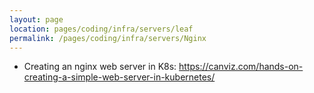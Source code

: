 ```yaml
---
layout: page
location: pages/coding/infra/servers/leaf
permalink: /pages/coding/infra/servers/Nginx
---
```

  - Creating an nginx web server in K8s:
    [<span class="underline">https://canviz.com/hands-on-creating-a-simple-web-server-in-kubernetes/</span>](https://canviz.com/hands-on-creating-a-simple-web-server-in-kubernetes/)
